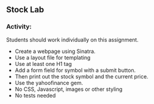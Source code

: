 ## Stock Lab

### Activity:

Students should work individually on this assignment.

* Create a webpage using Sinatra.
* Use a layout file for templating
* Use at least one H1 tag
* Add a form field for symbol with a submit button.
* Then print out the stock symbol and the current price.
* Use the yahoofinance gem.
* No CSS, Javascript, images or other styling
* No tests needed